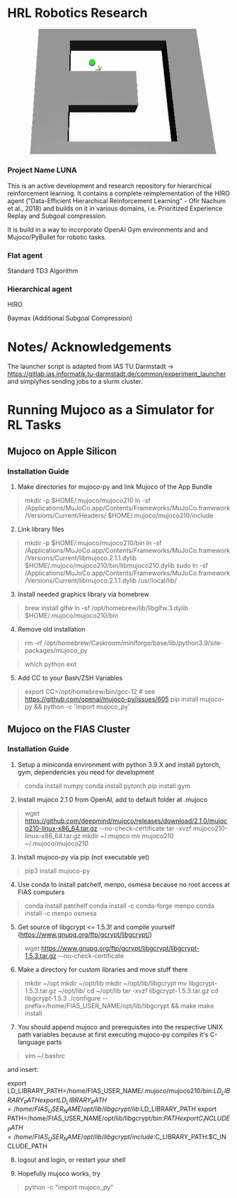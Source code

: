 # HRL Robotics Research
<p align="center">
  <img src="https://github.com/mrernst/hrl_robotics_research/blob/main/img/HIRO_PER_t5M.gif" width="640">

### Project Name LUNA

This is an active development and research repository for hierarchical reinforcement learning. It contains a complete reimplementation of the HIRO agent ("Data-Efficient Hierarchical Reinforcement Learning" - Ofir Nachum et al., 2018) and builds on it in various domains, i.e. Prioritized Experience Replay and Subgoal compression.
 
It is build in a way to incorporate OpenAI Gym environments and and Mujoco/PyBullet for robotic tasks.

### Flat agent
Standard TD3 Algorithm

### Hierarchical agent
HIRO

Baymax (Additional Subgoal Compression)

# Notes/ Acknowledgements
The launcher script is adapted from IAS TU Darmstadt -> https://gitlab.ias.informatik.tu-darmstadt.de/common/experiment_launcher
and simplyfies sending jobs to a slurm cluster.


# Running Mujoco as a Simulator for RL Tasks

## Mujoco on Apple Silicon

### Installation Guide
1) Make directories for mujoco-py and link Mujoco of the App Bundle
> mkdir -p $HOME/.mujoco/mujoco210
> ln -sf /Applications/MuJoCo.app/Contents/Frameworks/MuJoCo.framework/Versions/Current/Headers/ $HOME/.mujoco/mujoco210/include

2) Link library files
> mkdir -p $HOME/.mujoco/mujoco210/bin
> ln -sf /Applications/MuJoCo.app/Contents/Frameworks/MuJoCo.framework/Versions/Current/libmujoco.2.1.1.dylib $HOME/.mujoco/mujoco210/bin/libmujoco210.dylib
> sudo ln -sf /Applications/MuJoCo.app/Contents/Frameworks/MuJoCo.framework/Versions/Current/libmujoco.2.1.1.dylib /usr/local/lib/

3) Install needed graphics library via homebrew
> brew install glfw
> ln -sf /opt/homebrew/lib/libglfw.3.dylib $HOME/.mujoco/mujoco210/bin

4) Remove old installation
> rm -rf /opt/homebrew/Caskroom/miniforge/base/lib/python3.9/site-packages/mujoco_py

> which python
> exit

5) Add CC to your Bash/ZSH Variables
> export CC=/opt/homebrew/bin/gcc-12         # see https://github.com/openai/mujoco-py/issues/605
> pip install mujoco-py && python -c 'import mujoco_py'



## Mujoco on the FIAS Cluster

### Installation Guide
1) Setup a miniconda environment with python 3.9.X and install pytorch, gym, dependencies you need for development
> conda install numpy
> conda install pytorch
> pip install gym

2) Install mujoco 2.1.0 from OpenAI, add to default folder at .mujoco
> wget https://github.com/deepmind/mujoco/releases/download/2.1.0/mujoco210-linux-x86_64.tar.gz --no-check-certificate
> tar -xvzf mujoco210-linux-x86_64.tar.gz
> mkdir ~/.mujoco
> mv mujoco210 ~/.mujoco/mujoco210

3) Install mujoco-py via pip (not executable yet)
> pip3 install mujoco-py


4) Use conda to install patchelf, menpo, osmesa because no root access at FIAS computers
> conda install patchelf
> conda install -c conda-forge menpo
>  conda install -c menpo osmesa 

5) Get source of libgcrypt <= 1.5.3! and compile yourself (https://www.gnupg.org/ftp/gcrypt/libgcrypt/)
> wget https://www.gnupg.org/ftp/gcrypt/libgcrypt/libgcrypt-1.5.3.tar.gz --no-check-certificate

6) Make a directory for custom libraries and move stuff there
> mkdir ~/opt
> mkdir ~/opt/lib
> mkdir ~/opt/lib/libgcrypt
> mv libgcrypt-1.5.3.tar.gz ~/opt/lib/
> cd ~/opt/lib
> tar -xvzf libgcrypt-1.5.3.tar.gz
> cd libgcrypt-1.5.3
> ./configure --prefix=/home/FIAS_USER_NAME/opt/lib/libgcrypt && make
> make install

7) You should append mujoco and prerequisites into the respective UNIX path variables because at first executing mujoco-py compiles it's C-language parts

> vim ~/.bashrc

and insert:

export LD_LIBRARY_PATH=/home/FIAS_USER_NAME/.mujoco/mujoco210/bin:$LD_LIBRARY_PATH
export LD_LIBRARY_PATH=/home/FIAS_USER_NAME/opt/lib/libgcrypt/lib:$LD_LIBRARY_PATH
export PATH=/home/FIAS_USER_NAME/opt/lib/libgcrypt/bin:$PATH
export C_INCLUDE_PATH=/home/FIAS_USER_NAME/opt/lib/libgcrypt/include:$C_LIBRARY_PATH:$C_INCLUDE_PATH

8) logout and login, or restart your shell

9) Hopefully mujoco works, try
> python -c "import mujoco_py"

